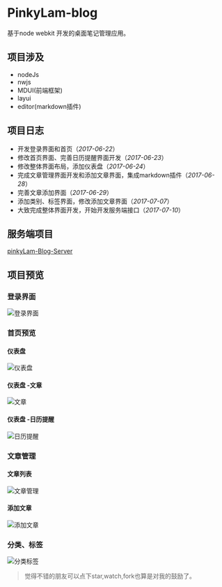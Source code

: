 # PinkyLam-blog
基于node webkit 开发的桌面笔记管理应用。

## 项目涉及
- nodeJs
- nwjs
- MDUI(前端框架)
- layui
- editor(markdown插件)


## 项目日志
- 开发登录界面和首页（*2017-06-22*）
- 修改首页界面、完善日历提醒界面开发（*2017-06-23*）
- 修改整体界面布局，添加仪表盘（*2017-06-24*）
- 完成文章管理界面开发和添加文章界面，集成markdown插件（*2017-06-28*）
- 完善文章添加界面（*2017-06-29*）
- 添加类别、标签界面，修改添加文章界面（*2017-07-07*）
- 大致完成整体界面开发，开始开发服务端接口（*2017-07-10*）

## 服务端项目

[pinkyLam-Blog-Server](https://github.com/handexing/pinkyLam-Blog-Server)

## 项目预览

### 登录界面

![登录界面](https://github.com/handexing/PinkyLam-blog/raw/master/preview/login.png)

### 首页预览

#### 仪表盘

![仪表盘](https://github.com/handexing/PinkyLam-blog/raw/master/preview/index.png)

#### 仪表盘 -文章

![文章](https://github.com/handexing/PinkyLam-blog/raw/master/preview/article.png)

#### 仪表盘 -日历提醒

![日历提醒](https://github.com/handexing/PinkyLam-blog/raw/master/preview/m_calendar.png)

### 文章管理

#### 文章列表

![文章管理](https://github.com/handexing/PinkyLam-blog/raw/master/preview/articlelist.png)

#### 添加文章

![添加文章](https://github.com/handexing/PinkyLam-blog/raw/master/preview/addArticle.png)

### 分类、标签

![分类标签](https://github.com/handexing/PinkyLam-blog/raw/master/preview/catesLabel.png)

> 觉得不错的朋友可以点下star,watch,fork也算是对我的鼓励了。
